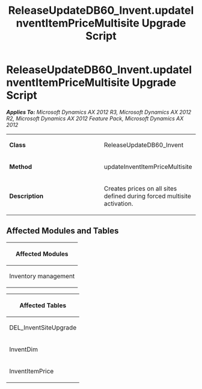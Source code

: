 ﻿---
title: ReleaseUpdateDB60_Invent.updateInventItemPriceMultisite Upgrade Script
TOCTitle: ReleaseUpdateDB60_Invent.updateInventItemPriceMultisite Upgrade Script
ms:assetid: 4881b1f0-c635-d798-a098-11c634c4c694
ms:mtpsurl: https://msdn.microsoft.com/en-us/library/JJ685335(v=AX.60)
ms:contentKeyID: 49708040
ms.date: 05/18/2015
mtps_version: v=AX.60
---

# ReleaseUpdateDB60\_Invent.updateInventItemPriceMultisite Upgrade Script 


_**Applies To:** Microsoft Dynamics AX 2012 R3, Microsoft Dynamics AX 2012 R2, Microsoft Dynamics AX 2012 Feature Pack, Microsoft Dynamics AX 2012_

<table>
<colgroup>
<col style="width: 50%" />
<col style="width: 50%" />
</colgroup>
<tbody>
<tr class="odd">
<td><p><strong>Class</strong></p></td>
<td><p>ReleaseUpdateDB60_Invent</p></td>
</tr>
<tr class="even">
<td><p><strong>Method</strong></p></td>
<td><p>updateInventItemPriceMultisite</p></td>
</tr>
<tr class="odd">
<td><p><strong>Description</strong></p></td>
<td><p>Creates prices on all sites defined during forced multisite activation.</p></td>
</tr>
</tbody>
</table>


## Affected Modules and Tables

<table>
<colgroup>
<col style="width: 100%" />
</colgroup>
<thead>
<tr class="header">
<th><p>Affected Modules</p></th>
</tr>
</thead>
<tbody>
<tr class="odd">
<td><p>Inventory management</p></td>
</tr>
</tbody>
</table>


<table>
<colgroup>
<col style="width: 100%" />
</colgroup>
<thead>
<tr class="header">
<th><p>Affected Tables</p></th>
</tr>
</thead>
<tbody>
<tr class="odd">
<td><p>DEL_InventSiteUpgrade</p></td>
</tr>
<tr class="even">
<td><p>InventDim</p></td>
</tr>
<tr class="odd">
<td><p>InventItemPrice</p></td>
</tr>
</tbody>
</table>

  


